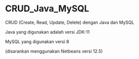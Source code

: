 # CRUD_Java_MySQL
CRUD (Create, Read, Update, Delete) dengan Java dan MySQL

Java yang digunakan adalah versi JDK-11

MySQL yang digunakan versi 8

(disarankan menggunakan Netbeans versi 12.5)
